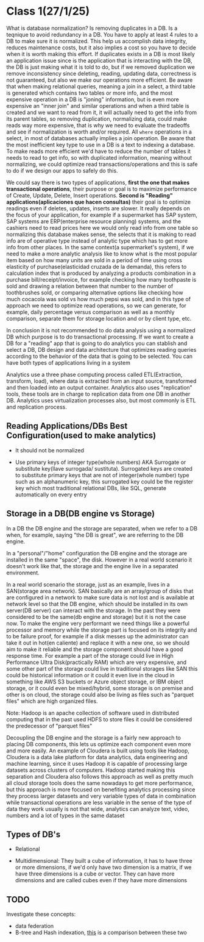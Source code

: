 # Class 1(27/1/25)

What is database normalization? Is removing duplicates in a DB. Is a teqnique to avoid redundancy in a DB. You have to apply at least 4 rules to a DB to make sure it is normalized. This help us accomplish data integrity, reduces maintenance costs, but it also implies a cost so you have to decide when it is worth making this effort. If duplicates exists in a DB is most likely an application issue since is the application that is interacting with the DB, the DB is just making what it is told to do, but if we removed duplication we remove inconsistency since deleting, reading, updating data, correctness is not guaranteed, but also we make our operations more efficient. Be aware that when making relational queries, meaning a join in a select, a third table is generated which contains two tables or more info, and the most expensive operation in a DB is "joning" information, but is even more expensive an "inner join" and similar operations and when a third table is created and we want to read from it, it will actually need to get the info from its parent tables, so removing duplication, normalizing data, could make reads way more expensive, that is why we need to evaluate the tradeoffs and see if normalization is worth and/or required. All `where` operations in a select, in most of databases actually implies a join operation. Be aware that the most inefficient key type to use in a DB is a text to indexing a database. To make reads more efficient we'd have to reduce the number of tables it needs to read to get info, so with duplicated information, meaning without normalizing, we could optimize read transactions/operations and this is safe to do if we design our apps to safely do this.

We could say there is two types of applications, **first the one that makes transactional operations**, their purpose or goal is to maximize performance of Create, Update, Delete, Insert operations.  **Second is "Reading" applications(aplicaciones que hacen consultas)** their goal is to optimize readings even if deletes, updates, inserts are slower. It really depends on the focus of your application, for example if a supermarket has SAP system, SAP systems are ERP(enterprise resource planning) systems, and the cashiers need to read prices here we would only read info from one table so normalizing this database makes sense, the selects that it is making to read info are of operative type instead of analytic type which has to get more info from other places. In the same context(a supermarket's system), if we need to make a more analytic analysis like to know what is the most popular item based on how many units are sold in a period of time using cross elasticity of purchase(elasticidad cruzada de la demanda), this refers to calculation index that is produced by analyzing a products combination in a purchase bill/receipt/invoice, for example checking how many toothpaste is sold and drawing a relation between that number to the number of toothbrushes sold, or comparing alternative options like checking how much cocacola was sold vs how much pepsi was sold, and in this type of approach we need to optimize read operations, so we can generate, for example, daily percentage versus comparison as well as a monthly comparison, separate them for storage location and or by client type, etc.

In conclusion it is not recommended to do data analysis using a normalized DB which purpose is to do transactional processing. If we want to create a DB for a "reading" app that is going to do analytics you can stablish and select a DB, DB design and data architecture that optimizes reading queries according to the behavior of the data that is going to be selected. You can have both types of applications living in a system

Analytics use a three phase computing process called ETL(Extraction, transform, load), where data is extracted from an input source, transformed and then loaded into an output container. Analytics also uses "replication" tools, these tools are in charge to replication data from one DB in another DB. Analytics uses virtualization processes also, but most commonly is ETL and replication process.

## Reading Applications/DBs Best Configuration(used to make analytics)
* It should not be normalized

* Use primary keys of integer type(whole numbers) AKA Surrogate or substitute key(llave surrogada/ sustituta). Surrogated keys are created to substitute primary keys that are not of integer(whole number) type such as an alphanumeric key, this surrogated key could be the register key which most traditional relational DBs, like SQL, generate automatically on every entry

## Storage in a DB(DB engine vs Storage)
In a DB the DB engine and the storage are separated, when we refer to a DB when, for example, saying "the DB is great", we are referring to the DB engine. 

In a "personal"/"home" configuration the DB engine and the storage are installed in the same "space", the disk. However in a real world scenario it doesn't work like that, the storage and the engine live in a separated environment. 

In a real world scenario the storage, just as an example, lives in a SAN(storage area network). SAN basically are an array/group of disks that are configured in a network to make sure data is not lost and is available at network level so that the DB engine, which should be installed in its own server(DB server) can interact with the storage. In the past they were considered to be the same(db engine and storage) but it is not the case now. To make the engine very performant we need things like a powerful processor and memory while the storage part is focused on its integrity and to be failure proof, for example if a disk messes up the administrator can take it out in hot(en caliente) and replace it with a new one, so we should aim to make it reliable and the storage component should have a good response time. For example a part of the storage could live in High Performance Ultra Disk(practically RAM) which are very expensive, and some other part of the storage could live in traditional storages like SAN this could be historical information or it could it even live in the cloud in something like AWS S3 buckets or Azure object storage, or IBM object storage, or it could even be mixed/hybrid, some storage is on premise and other is on cloud, the storage could also be living as files such as "parquet files" which are high organized files. 

Note: Hadoop is an apache collection of software used in distributed computing that in the past used HDFS to store files it could be considered the predecessor of "parquet files"

Decoupling the DB engine and the storage is a fairly new approach to placing DB components, this lets us optimize each component even more and more easily. An example of Cloudera is built using tools like Hadoop, Cloudera is a data lake platform for data analytics, data engineering and machine learning, since it uses Hadoop it is capable of processing large datasets across clusters of computers. Hadoop started making this separation and Cloudera also follows this approach as well as pretty much all cloud storage tools does the same nowadays to get more performance, but this approach is more focused on benefiting analytics processing since they process larger datasets and very variable types of data in combination while transactional operations are less variable in the sense of the type of data they work usually is not that wide, analytics can analyze text, video, numbers and a lot of types in the same dataset

## Types of DB's

* Relational

* Multidimensional: They built a cube of information, it has to have three or more dimensions, if we'd only have two dimension is a matrix, if we have three dimensions is a cube or vector. They can have more dimensions and are called cubes even if they have more dimensions

## TODO
Investigate these concepts:

* data federation
* B-tree and Hash indexation, [this](https://peerdh.com/es/blogs/programming-insights/comparing-b-tree-and-hash-indexing-for-performance-optimization-1) is a comparison between these two



 

 